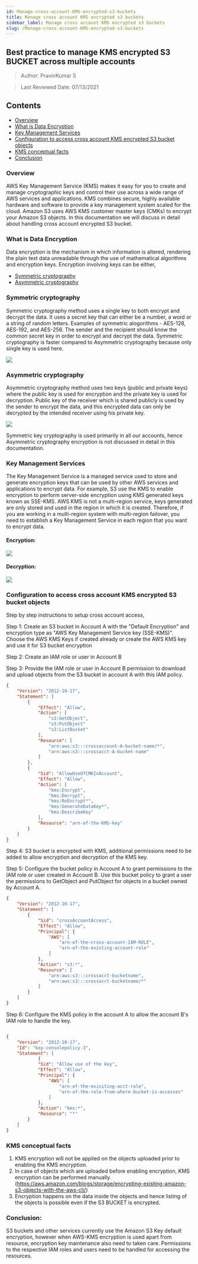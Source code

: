 ```yaml
---
id: Manage-cross-account-KMS-encrypted-s3-buckets
title: Manage cross account KMS encrypted s3 buckets
sidebar_label: Manage cross account KMS encrypted s3 buckets
slug: /Manage-cross-account-KMS-encrypted-s3-buckets
---
```

## Best practice to manage KMS encrypted S3 BUCKET across multiple accounts

> Author: PravinKumar S

> Last Reviewed Date: 07/13/2021

## Contents

- [Overview](#overview)
- [What is Data Encryption](#what-is-data-encryption)
- [Key Management Services](#key-management-services)
- [Configuration to access cross account KMS encrypted S3 bucket objects](#configuration-to-access-cross-account-kms-encrypted-s3-bucket-objects)
- [KMS conceptual facts](#kms-conceptual-facts)
- [Conclusion](#conclusion)


### Overview

AWS Key Management Service (KMS) makes it easy for you to create and manage cryptographic keys and control their use across a wide range of AWS services and applications. KMS combines secure, highly available hardware and software to provide a key management system scaled for the cloud. Amazon S3 uses AWS KMS customer master keys (CMKs) to encrypt your Amazon S3 objects. In this documentation we will discuss in detail about handling cross account encrypted S3 bucket.

### What is Data Encryption
Data encryption is the mechanism in which information is altered, rendering the plain text data unreadable through the use of mathematical algorithms and encryption keys. Encryption involving keys can be either,

- [Symmetric cryptography](#Symmetric-cryptography)
- [Asymmetric cryptography](#Asymmetric-cryptography)

### Symmetric cryptography
Symmetric cryptography method uses a single key to both encrypt and decrypt the data. It uses a secret key that can either be a number, a word or a string of random letters. Examples of symmetric alogorithms - AES-128, AES-192, and AES-256. The sender and the recipient should know the common secret key in order to encrypt and decrypt the data. Symmetric cryptography is faster compared to Asymmetric cryptography because only single key is used here.

![](https://github.optum.com/raw/oaccoe/CCOE-Site/master/static/img/key.png)

### Asymmetric cryptography
Asymmetric cryptography method uses two keys (public and private keys) where the public key is used for encryption and the private key is used for decryption. Public key of the receiver which is shared publicly is used by the sender to encrypt the data, and this encrypted data can only be decrypted by the intended receiver using his private key.

![](https://github.optum.com/raw/oaccoe/CCOE-Site/master/static/img/key1.png)

Symmetric key cryptography is used primarily in all our accounts, hence Asymmetric cryptography encryption is not discussed in detail in this documentation. 

### Key Management Services

The Key Management Service is a managed service used to store and generate encryption keys that can be used by other AWS services and applications to encrypt data. For example, S3 use the KMS to enable encryption to perform server-side encryption using KMS generated keys known as SSE-KMS. AWS KMS is not a multi-region service, keys generated are only stored and used in the region in which it is created. Therefore, if you are working in a multi-region system with multi-region failover, you need to establish a Key Management Service in each region that you want to encrypt data. 

#### Encryption:
![](https://github.optum.com/raw/oaccoe/CCOE-Site/master/static/img/encrypt.png)

#### Decryption:
![](https://github.optum.com/raw/oaccoe/CCOE-Site/master/static/img/decrypt.png)

### Configuration to access cross account KMS encrypted S3 bucket objects

Step by step instructions to setup cross account access,

Step 1: Create an S3 bucket in Account A with the "Default Encryption" and encryption type as "AWS Key Management Service key (SSE-KMS)". Choose the AWS KMS Keys if created already or create the AWS KMS key and use it for S3 bucket encryption

Step 2: Create an IAM role or user in Account B

Step 3: Provide the IAM role or user in Account B permission to download and upload objects from the S3 bucket in account A with this IAM policy.

``` json
{
    "Version": "2012-10-17",
    "Statement": [
        {
            "Effect": "Allow",
            "Action": [
                "s3:GetObject",
                "s3:PutObject"
                "s3:ListBucket"
            ],
            "Resource": [
                "arn:aws:s3:::crossaccount-A-bucket-name/*",
                "arn:aws:s3:::crossacct-A-bucket-name"
            ]
        },
        {
            "Sid": "AllowUseOfCMKInAccount",
            "Effect": "Allow",
            "Action": [
                "kms:Encrypt",
                "kms:Decrypt",
                "kms:ReEncrypt*",
                "kms:GenerateDataKey*",
                "kms:DescribeKey"
            ],
            "Resource": "arn-of-the-KMS-key"
        }
    ]
}
```
Step 4: S3 bucket is encrypted with KMS, additional permissions need to be added to allow encryption and decryption of the KMS key.

Step 5: Configure the bucket policy in Account A to grant permissions to the IAM role or user created in Account B. Use this bucket policy to grant a user the permissions to GetObject and PutObject for objects in a bucket owned by Account A.

``` json
{
    "Version": "2012-10-17",
    "Statement": [
        {
            "Sid": "crossAccountAccess",
            "Effect": "Allow",
            "Principal": {
                "AWS": [
                    "arn-of-the-cross-account-IAM-ROLE",
                    "arn-of-the-existing-account-role"
                ]
            },
            "Action": "s3:*",
            "Resource": [
                "arn:aws:s3:::crossacct-bucketname",
                "arn:aws:s3:::crossacct-bucketname/*"
            ]
        }
    ]
}
```

Step 6: Configure the KMS policy in the account A to allow the account B's IAM role to handle the key.

``` json

{
    "Version": "2012-10-17",
    "Id": "key-consolepolicy-3",
    "Statement": [
            {
            "Sid": "Allow use of the key",
            "Effect": "Allow",
            "Principal": {
                "AWS": [
                    "arn-of-the-exisiting-acct-role",
                    "arn-of-the-role-from-where-bucket-is-accesses"
                ]
            },
            "Action": "kms:*",
            "Resource": "*"
        }
    ]
}

```


### KMS conceptual facts

1. KMS encryption will not be applied on the objects uploaded prior to enabling the KMS encryption. 
2. In case of objects which are uploaded before enabling encryption, KMS encryption can be performed manually. (https://aws.amazon.com/blogs/storage/encrypting-existing-amazon-s3-objects-with-the-aws-cli/) 
3. Encryption happens on the data inside the objects and hence listing of the objects is possible even if the S3 BUCKET is encrypted.

### Conclusion:

S3 buckets and other services currently use the Amazon S3 Key default encryption, however when AWS-KMS encryption is used apart from resource, encryption key maintenance also need to taken care. Permissions to the respective IAM roles and users need to be handled for accessing the resources.